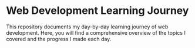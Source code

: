 
# Web Development Learning Journey
This repository documents my day-by-day learning journey of web development. Here, you will find a comprehensive overview of the topics I covered and the progress I made each day.

